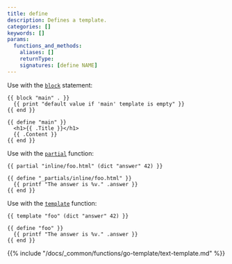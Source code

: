 ```yaml
---
title: define
description: Defines a template.
categories: []
keywords: []
params:
  functions_and_methods:
    aliases: []
    returnType:
    signatures: [define NAME]
---
```


Use with the [`block`][] statement:

```go-html-template
{{ block "main" . }}
  {{ print "default value if 'main' template is empty" }}
{{ end }}

{{ define "main" }}
  <h1>{{ .Title }}</h1>
  {{ .Content }}
{{ end }}
```

Use with the [`partial`][] function:

```go-html-template
{{ partial "inline/foo.html" (dict "answer" 42) }}

{{ define "_partials/inline/foo.html" }}
  {{ printf "The answer is %v." .answer }}
{{ end }}
```

Use with the [`template`][] function:

```go-html-template
{{ template "foo" (dict "answer" 42) }}

{{ define "foo" }}
  {{ printf "The answer is %v." .answer }}
{{ end }}
```

{{% include "/docs/_common/functions/go-template/text-template.md" %}}

[`block`]: /docs/reference/functions/go-template/block/
[`template`]: /docs/reference/functions/go-template/block/
[`partial`]: /docs/reference/functions/partials/include/
